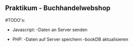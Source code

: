 ## Praktikum - Buchhandelwebshop

#TODO's:
- Javascript:
  -Daten an Server senden
  
- PHP:
  -Daten auf Server speichern
  -bookDB aktualisieren
